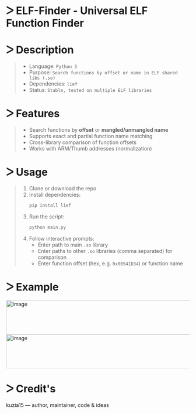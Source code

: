 # ᐳ ELF-Finder - Universal ELF Function Finder

# ᐳ Description  
> * Language: `Python 3`  
> * Purpose: `Search functions by offset or name in ELF shared libs (.so)`  
> * Dependencies: `lief`  
> * Status: `Stable, tested on multiple ELF libraries`  

# ᐳ Features
> * Search functions by **offset** or **mangled/unmangled name**
> * Supports exact and partial function name matching
> * Cross-library comparison of function offsets
> * Works with ARM/Thumb addresses (normalization)

# ᐳ Usage
> 1. Clone or download the repo  
> 2. Install dependencies:  
>    ```bash  
>    pip install lief  
>    ```  
> 3. Run the script:  
>    ```bash  
>    python main.py  
>    ```  
> 4. Follow interactive prompts:  
>    - Enter path to main `.so` library  
>    - Enter paths to other `.so` libraries (comma separated) for comparison  
>    - Enter function offset (hex, e.g. `0x00541D34`) or function name  

# ᐳ Example

<img width="577" height="93" alt="image" src="https://github.com/user-attachments/assets/66f1900c-326b-4286-816e-1c8e8217bcc9" />
<img width="577" height="93" alt="image" src="https://github.com/user-attachments/assets/58409311-01a3-486f-8e19-402a722eb4a1" />


# ᐳ Credit's
kuzia15 — author, maintainer, code & ideas

